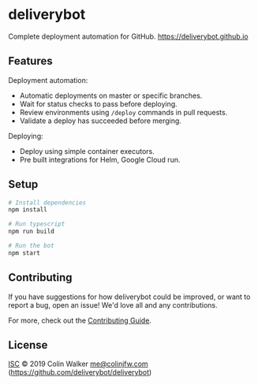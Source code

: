 # deliverybot

Complete deployment automation for GitHub. https://deliverybot.github.io

## Features

Deployment automation:

- Automatic deployments on master or specific branches.
- Wait for status checks to pass before deploying.
- Review environments using `/deploy` commands in pull requests.
- Validate a deploy has succeeded before merging.

Deploying:

- Deploy using simple container executors.
- Pre built integrations for Helm, Google Cloud run.

## Setup

```sh
# Install dependencies
npm install

# Run typescript
npm run build

# Run the bot
npm start
```

## Contributing

If you have suggestions for how deliverybot could be improved, or want to report
a bug, open an issue! We'd love all and any contributions.

For more, check out the [Contributing Guide](CONTRIBUTING.md).

## License

[ISC](LICENSE) © 2019 Colin Walker <me@colinjfw.com> (https://github.com/deliverybot/deliverybot)
